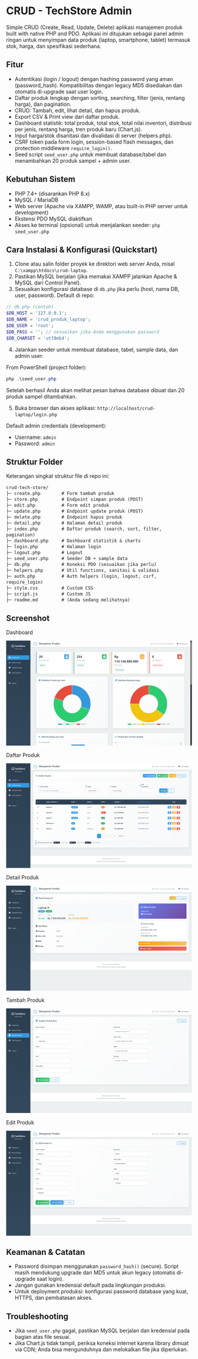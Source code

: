 # CRUD - TechStore Admin

Simple CRUD (Create, Read, Update, Delete) aplikasi manajemen produk built with native PHP and PDO. Aplikasi ini ditujukan sebagai panel admin ringan untuk menyimpan data produk (laptop, smartphone, tablet) termasuk stok, harga, dan spesifikasi sederhana.

## Fitur

- Autentikasi (login / logout) dengan hashing password yang aman (password_hash). Kompatibilitas dengan legacy MD5 disediakan dan otomatis di-upgrade saat user login.
- Daftar produk lengkap dengan sorting, searching, filter (jenis, rentang harga), dan pagination.
- CRUD: Tambah, edit, lihat detail, dan hapus produk.
- Export CSV & Print view dari daftar produk.
- Dashboard statistik: total produk, total stok, total nilai inventori, distribusi per jenis, rentang harga, tren produk baru (Chart.js).
- Input harga/stok disanitasi dan divalidasi di server (helpers.php).
- CSRF token pada form login, session-based flash messages, dan protection middleware `require_login()`.
- Seed script `seed_user.php` untuk membuat database/tabel dan menambahkan 20 produk sampel + admin user.

## Kebutuhan Sistem

- PHP 7.4+ (disarankan PHP 8.x)
- MySQL / MariaDB
- Web server (Apache via XAMPP, WAMP, atau built-in PHP server untuk development)
- Ekstensi PDO MySQL diaktifkan
- Akses ke terminal (opsional) untuk menjalankan seeder: `php seed_user.php`

## Cara Instalasi & Konfigurasi (Quickstart)

1. Clone atau salin folder proyek ke direktori web server Anda, misal `C:\xampp\htdocs\crud-laptop`.
2. Pastikan MySQL berjalan (jika memakai XAMPP jalankan Apache & MySQL dari Control Panel).
3. Sesuaikan konfigurasi database di `db.php` jika perlu (host, nama DB, user, password). Default di repo:

```php
// db.php (contoh)
$DB_HOST = '127.0.0.1';
$DB_NAME = 'crud_produk_laptop';
$DB_USER = 'root';
$DB_PASS = ''; // sesuaikan jika Anda menggunakan password
$DB_CHARSET = 'utf8mb4';
```

4. Jalankan seeder untuk membuat database, tabel, sample data, dan admin user:

From PowerShell (project folder):

```powershell
php .\seed_user.php
```

Setelah berhasil Anda akan melihat pesan bahwa database dibuat dan 20 produk sampel ditambahkan.

5. Buka browser dan akses aplikasi: `http://localhost/crud-laptop/login.php`

Default admin credentials (development):

- Username: `admin`
- Password: `admin`

## Struktur Folder

Keterangan singkat struktur file di repo ini:

```
crud-tech-store/
├─ create.php        # Form tambah produk
├─ store.php         # Endpoint simpan produk (POST)
├─ edit.php          # Form edit produk
├─ update.php        # Endpoint update produk (POST)
├─ delete.php        # Endpoint hapus produk
├─ detail.php        # Halaman detail produk
├─ index.php         # Daftar produk (search, sort, filter, pagination)
├─ dashboard.php     # Dashboard statistik & charts
├─ login.php         # Halaman login
├─ logout.php        # Logout
├─ seed_user.php     # Seeder DB + sample data
├─ db.php            # Koneksi PDO (sesuaikan jika perlu)
├─ helpers.php       # Util functions, sanitasi & validasi
├─ auth.php          # Auth helpers (login, logout, csrf, require_login)
├─ style.css         # Custom CSS
├─ script.js         # Custom JS
├─ readme.md         # (Anda sedang melihatnya)
```

## Screenshot

Dashboard

![Dashboard](assets/dashboard.png)

Daftar Produk

![Daftar Produk](assets/daftar.png)

Detail Produk

![Detail Produk](assets/detail.png)

Tambah Produk

![Tambah Produk](assets/tambah.png)

Edit Produk

![Edit Produk](assets/edit.png)

## Keamanan & Catatan

- Password disimpan menggunakan `password_hash()` (secure). Script masih mendukung upgrade dari MD5 untuk akun legacy (otomatis di-upgrade saat login).
- Jangan gunakan kredensial default pada lingkungan produksi.
- Untuk deployment produksi: konfigurasi password database yang kuat, HTTPS, dan pembatasan akses.

## Troubleshooting

- Jika `seed_user.php` gagal, pastikan MySQL berjalan dan kredensial pada bagian atas file sesuai.
- Jika Chart.js tidak tampil, periksa koneksi internet karena library dimuat via CDN; Anda bisa mengunduhnya dan melokalkan file jika diperlukan.
